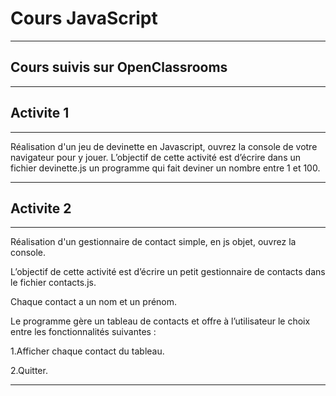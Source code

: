 # Cours JavaScript
--------------------------------------------------------------------------------------------------------------------
## Cours suivis sur OpenClassrooms
--------------------------------------------------------------------------------------------------------------------

## Activite 1
--------------------------------------------------------------------------------------------------------------------

 Réalisation d'un jeu de devinette en Javascript, ouvrez la console de votre navigateur pour y jouer. L’objectif de cette activité est d’écrire dans un fichier devinette.js un programme qui fait deviner un nombre entre 1 et 100.

--------------------------------------------------------------------------------------------------------------------

## Activite 2
--------------------------------------------------------------------------------------------------------------------

Réalisation d'un gestionnaire de contact simple, en js objet, ouvrez la console.

L’objectif de cette activité est d’écrire un petit gestionnaire de contacts dans le fichier contacts.js.

Chaque contact a un nom et un prénom.

Le programme gère un tableau de contacts et offre à l’utilisateur le choix entre les fonctionnalités suivantes :

1.Afficher chaque contact du tableau.

2.Quitter.

--------------------------------------------------------------------------------------------------------------------